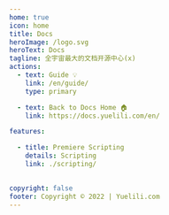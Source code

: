 ```yaml
---
home: true
icon: home
title: Docs
heroImage: /logo.svg
heroText: Docs
tagline: 全宇宙最大的文档开源中心(x)
actions:
  - text: Guide 💡
    link: /en/guide/
    type: primary

  - text: Back to Docs Home 🏠
    link: https://docs.yuelili.com/en/

features:

  - title: Premiere Scripting
    details: Scripting
    link: ./scripting/

 
copyright: false
footer: Copyright © 2022 | Yuelili.com
---
```

